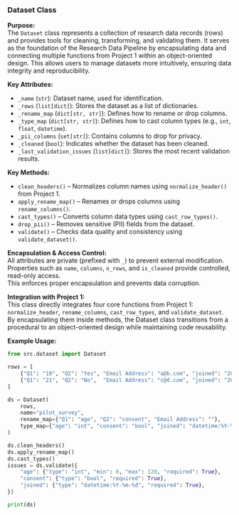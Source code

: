 ### Dataset Class

**Purpose:**  
The `Dataset` class represents a collection of research data records (rows) and provides tools for cleaning, transforming, and validating them. It serves as the foundation of the Research Data Pipeline by encapsulating data and connecting multiple functions from Project 1 within an object-oriented design. This allows users to manage datasets more intuitively, ensuring data integrity and reproducibility.

**Key Attributes:**
- `_name` (`str`): Dataset name, used for identification.  
- `_rows` (`list[dict]`): Stores the dataset as a list of dictionaries.  
- `_rename_map` (`dict[str, str]`): Defines how to rename or drop columns.  
- `_type_map` (`dict[str, str]`): Defines how to cast column types (e.g., `int`, `float`, `datetime`).  
- `_pii_columns` (`set[str]`): Contains columns to drop for privacy.  
- `_cleaned` (`bool`): Indicates whether the dataset has been cleaned.  
- `_last_validation_issues` (`list[dict]`): Stores the most recent validation results.  

**Key Methods:**
- `clean_headers()` – Normalizes column names using `normalize_header()` from Project 1.  
- `apply_rename_map()` – Renames or drops columns using `rename_columns()`.  
- `cast_types()` – Converts column data types using `cast_row_types()`.  
- `drop_pii()` – Removes sensitive (PII) fields from the dataset.  
- `validate()` – Checks data quality and consistency using `validate_dataset()`.  

**Encapsulation & Access Control:**  
All attributes are private (prefixed with `_`) to prevent external modification.  
Properties such as `name`, `columns`, `n_rows`, and `is_cleaned` provide controlled, read-only access.  
This enforces proper encapsulation and prevents data corruption.

**Integration with Project 1:**  
This class directly integrates four core functions from Project 1:  
`normalize_header`, `rename_columns`, `cast_row_types`, and `validate_dataset`.  
By encapsulating them inside methods, the Dataset class transitions from a procedural to an object-oriented design while maintaining code reusability.

**Example Usage:**
```python
from src.dataset import Dataset

rows = [
    {"Q1": "19", "Q2": "Yes", "Email Address": "a@b.com", "joined": "2024-10-01"},
    {"Q1": "21", "Q2": "No",  "Email Address": "c@d.com", "joined": "2024-10-03"},
]

ds = Dataset(
    rows,
    name="pilot_survey",
    rename_map={"Q1": "age", "Q2": "consent", "Email Address": ""},
    type_map={"age": "int", "consent": "bool", "joined": "datetime:%Y-%m-%d"},
)

ds.clean_headers()
ds.apply_rename_map()
ds.cast_types()
issues = ds.validate({
    "age": {"type": "int", "min": 0, "max": 120, "required": True},
    "consent": {"type": "bool", "required": True},
    "joined": {"type": "datetime:%Y-%m-%d", "required": True},
})

print(ds)
